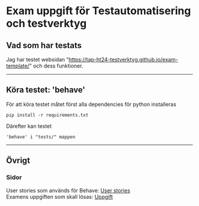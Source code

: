 # Exam uppgift för Testautomatisering och testverktyg

## Vad som har testats

Jag har testet websidan "https://tap-ht24-testverktyg.github.io/exam-template/" och dess funktioner.


---
## Köra testet: 'behave'

För att köra testet måtet först alla dependencies för python installeras
```
pip install -r requirements.txt
```

Därefter kan testet
```
'behave' i "tests/" mappen
```

---
## Övrigt

### Sidor
User stories som används för Behave: [User stories](/STORIES.md)  
Examens uppgiften som skall lösas: [Uppgift](/UPPGIFT.md)